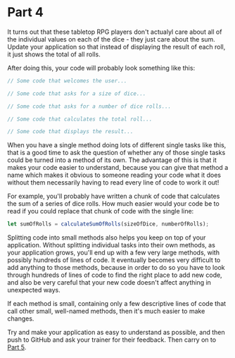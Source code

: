 # Part 4

It turns out that these tabletop RPG players don't actualyl care about all of the individual values on each of the dice - they just care about the sum. Update your application so that instead of displaying the result of each roll, it just shows the total of all rolls.

After doing this, your code will probably look something like this:

```javascript
// Some code that welcomes the user...

// Some code that asks for a size of dice...

// Some code that asks for a number of dice rolls...

// Some code that calculates the total roll...

// Some code that displays the result...
```

When you have a single method doing lots of different single tasks like this, that is a good time to ask the question of whether any of those single tasks could be turned into a method of its own. The advantage of this is that it makes your code easier to understand, because you can give that method a name which makes it obvious to someone reading your code what it does without them necessarily having to read every line of code to work it out!

For example, you'll probably have written a chunk of code that calculates the sum of a series of dice rolls. How much easier would your code be to read if you could replace that chunk of code with the single line:

```javascript
let sumOfRolls = calculateSumOfRolls(sizeOfDice, numberOfRolls);
```

Splitting code into small methods also helps you keep on top of your application. Without splitting individual tasks into their own methods, as your application grows, you'll end up with a few very large methods, with possibly hundreds of lines of code. It eventually becomes very difficult to add anything to those methods, because in order to do so you have to look through hundreds of lines of code to find the right place to add new code, and also be very careful that your new code doesn't affect anything in unexpected ways.

If each method is small, containing only a few descriptive lines of code that call other small, well-named methods, then it's much easier to make changes.

Try and make your application as easy to understand as possible, and then push to GitHub and ask your trainer for their feedback. Then carry on to [Part 5](part5.md).